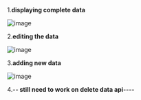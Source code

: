 1.**displaying complete data**

![image](https://github.com/user-attachments/assets/a597b384-3ac9-4127-acad-9b2e4e4b66e5)


2.**editing the data**

![image](https://github.com/user-attachments/assets/f605397d-d47d-4b58-b40b-e481c2d4c941)


3.**adding new data**

![image](https://github.com/user-attachments/assets/37597193-a7b7-4486-8534-97640c6e868a)


4.**-- still need to work on delete data api----**
